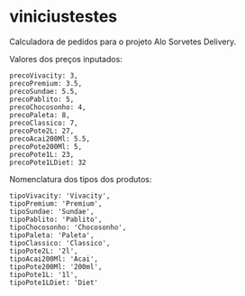 # viniciustestes

Calculadora de pedidos para o projeto Alo Sorvetes Delivery.

Valores dos preços inputados:

    precoVivacity: 3,
    precoPremium: 3.5,
    precoSundae: 5.5,
    precoPablito: 5,
    precoChocosonho: 4,
    precoPaleta: 8,
    precoClassico: 7,
    precoPote2L: 27,
    precoAcai200Ml: 5.5,
    precoPote200Ml: 5,
    precoPote1L: 23,
    precoPote1LDiet: 32
    
Nomenclatura dos tipos dos produtos:

    tipoVivacity: 'Vivacity',
    tipoPremium: 'Premium',
    tipoSundae: 'Sundae',
    tipoPablito: 'Pablito',
    tipoChocosonho: 'Chocosonho',
    tipoPaleta: 'Paleta',
    tipoClassico: 'Classico',
    tipoPote2L: '2l',
    tipoAcai200Ml: 'Acai',
    tipoPote200Ml: '200ml',
    tipoPote1L: '1l',
    tipoPote1LDiet: 'Diet'

